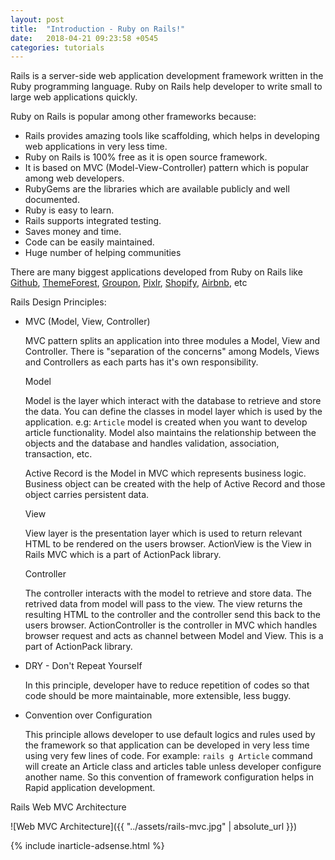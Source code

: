```yaml
---
layout: post
title:  "Introduction - Ruby on Rails!"
date:   2018-04-21 09:23:58 +0545
categories: tutorials
---
```

Rails is a server-side web application development framework written in the Ruby programming language. Ruby on Rails help developer to write small to large web applications quickly.

Ruby on Rails is popular among other frameworks because:
- Rails provides amazing tools like scaffolding, which helps in developing web applications in very less time.
- Ruby on Rails is 100% free as it is open source framework.
- It is based on MVC (Model-View-Controller) pattern which is popular among web developers.
- RubyGems are the libraries which are available publicly and well documented.
- Ruby is easy to learn.
- Rails supports integrated testing.
- Saves money and time.
- Code can be easily maintained.
- Huge number of helping communities 

There are many biggest applications developed from Ruby on Rails like [Github][Github], [ThemeForest][ThemeForest], [Groupon][Groupon], [Pixlr][Pixlr], [Shopify][Shopify], [Airbnb][Airbnb], etc

Rails Design Principles:
- MVC (Model, View, Controller)

  MVC pattern splits an application into three modules a Model, View and Controller. There is "separation of the concerns" among Models, Views and Controllers as each parts has it's own responsibility.

  Model

  Model is the layer which interact with the database to retrieve and store the data. You can define the classes in model layer which is used by the application. e.g: `Article` model is created when you want to develop article functionality. Model also maintains the relationship between the objects and the database and handles validation, association, transaction, etc.

  Active Record is the Model in MVC which represents business logic. Business object can be created with the help of Active Record and those object carries persistent data.

  View

  View layer is the presentation layer which is used to return relevant HTML to be rendered on the users browser.
  ActionView is the View in Rails MVC which is a part of ActionPack library. 

  Controller

  The controller interacts with the model to retrieve and store data. The retrived data from model will pass to the view. The view returns the resulting HTML to the controller and the controller send this back to the users browser.
  ActionController is the controller in MVC which handles browser request and acts as channel between Model and View. This is a part of ActionPack library.

- DRY - Don't Repeat Yourself
  
  In this principle, developer have to reduce repetition of codes so that code should be more maintainable, more extensible, less buggy.

- Convention over Configuration
  
  This principle allows developer to use default logics and rules used by the framework so that application can be developed in very less time using very few lines of code.
  For example: `rails g Article` command will create an Article class and articles table unless developer configure another name. So this convention of framework configuration helps in Rapid application development.

Rails Web MVC Architecture

 ![Web MVC Architecture]({{ "../assets/rails-mvc.jpg" | absolute_url }})

 {% include inarticle-adsense.html %}

  [Github]: https://www.github.com
  [ThemeForest]: https://themeforest.net
  [Groupon]: https://groupon.com
  [Pixlr]: https://pixlr.com
  [Shopify]: https://shopify.com
  [Airbnb]: https://airbnb.com